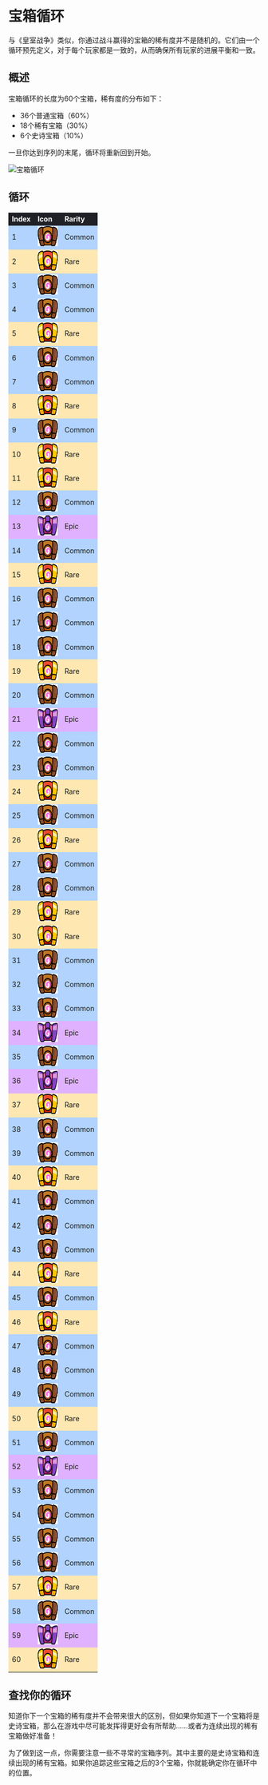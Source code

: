 # 宝箱循环

与《皇室战争》类似，你通过战斗赢得的宝箱的稀有度并不是随机的。它们由一个循环预先定义，对于每个玩家都是一致的，从而确保所有玩家的进展平衡和一致。

## 概述

宝箱循环的长度为60个宝箱，稀有度的分布如下：

- 36个普通宝箱（60%）
- 18个稀有宝箱（30%）
- 6个史诗宝箱（10%）

一旦你达到序列的末尾，循环将重新回到开始。

![宝箱循环](/assets/sb_chest_cycle_1.png)

## 循环



<style>
    .heatmapChestCycle {
        width: 100%;
        text-align: left;
    }
    .heatmapChestCycle th {
        word-wrap: break-word;
        text-align: left;
        color: white;
        background: #202127;
    }
    .heatmapChestCycle tr:nth-child(1) { background: rgba(0, 112, 255, 0.30); }
    .heatmapChestCycle tr:nth-child(2) { background: rgba(255, 179, 0, 0.30); }
    .heatmapChestCycle tr:nth-child(3) { background: rgba(0, 112, 255, 0.30); }
    .heatmapChestCycle tr:nth-child(4) { background: rgba(0, 112, 255, 0.30); }
    .heatmapChestCycle tr:nth-child(5) { background: rgba(255, 179, 0, 0.30); }
    .heatmapChestCycle tr:nth-child(6) { background: rgba(0, 112, 255, 0.30); }
    .heatmapChestCycle tr:nth-child(7) { background: rgba(0, 112, 255, 0.30); }
    .heatmapChestCycle tr:nth-child(8) { background: rgba(255, 179, 0, 0.30); }
    .heatmapChestCycle tr:nth-child(9) { background: rgba(0, 112, 255, 0.30); }
    .heatmapChestCycle tr:nth-child(10) { background: rgba(255, 179, 0, 0.30); }
    .heatmapChestCycle tr:nth-child(11) { background: rgba(255, 179, 0, 0.30); }
    .heatmapChestCycle tr:nth-child(12) { background: rgba(0, 112, 255, 0.30); }
    .heatmapChestCycle tr:nth-child(13) { background: rgba(156, 1, 255, 0.30); }
    .heatmapChestCycle tr:nth-child(14) { background: rgba(0, 112, 255, 0.30); }
    .heatmapChestCycle tr:nth-child(15) { background: rgba(255, 179, 0, 0.30); }
    .heatmapChestCycle tr:nth-child(16) { background: rgba(0, 112, 255, 0.30); }
    .heatmapChestCycle tr:nth-child(17) { background: rgba(0, 112, 255, 0.30); }
    .heatmapChestCycle tr:nth-child(18) { background: rgba(0, 112, 255, 0.30); }
    .heatmapChestCycle tr:nth-child(19) { background: rgba(255, 179, 0, 0.30); }
    .heatmapChestCycle tr:nth-child(20) { background: rgba(0, 112, 255, 0.30); }
    .heatmapChestCycle tr:nth-child(21) { background: rgba(156, 1, 255, 0.30); }
    .heatmapChestCycle tr:nth-child(22) { background: rgba(0, 112, 255, 0.30); }
    .heatmapChestCycle tr:nth-child(23) { background: rgba(0, 112, 255, 0.30); }
    .heatmapChestCycle tr:nth-child(24) { background: rgba(255, 179, 0, 0.30); }
    .heatmapChestCycle tr:nth-child(25) { background: rgba(0, 112, 255, 0.30); }
    .heatmapChestCycle tr:nth-child(26) { background: rgba(255, 179, 0, 0.30); }
    .heatmapChestCycle tr:nth-child(27) { background: rgba(0, 112, 255, 0.30); }
    .heatmapChestCycle tr:nth-child(28) { background: rgba(0, 112, 255, 0.30); }
    .heatmapChestCycle tr:nth-child(29) { background: rgba(255, 179, 0, 0.30); }
    .heatmapChestCycle tr:nth-child(30) { background: rgba(255, 179, 0, 0.30); }
    .heatmapChestCycle tr:nth-child(31) { background: rgba(0, 112, 255, 0.30); }
    .heatmapChestCycle tr:nth-child(32) { background: rgba(0, 112, 255, 0.30); }
    .heatmapChestCycle tr:nth-child(33) { background: rgba(0, 112, 255, 0.30); }
    .heatmapChestCycle tr:nth-child(34) { background: rgba(156, 1, 255, 0.30); }
    .heatmapChestCycle tr:nth-child(35) { background: rgba(0, 112, 255, 0.30); }
    .heatmapChestCycle tr:nth-child(36) { background: rgba(156, 1, 255, 0.30); }
    .heatmapChestCycle tr:nth-child(37) { background: rgba(255, 179, 0, 0.30); }
    .heatmapChestCycle tr:nth-child(38) { background: rgba(0, 112, 255, 0.30); }
    .heatmapChestCycle tr:nth-child(39) { background: rgba(0, 112, 255, 0.30); }
    .heatmapChestCycle tr:nth-child(40) { background: rgba(255, 179, 0, 0.30); }
    .heatmapChestCycle tr:nth-child(41) { background: rgba(0, 112, 255, 0.30); }
    .heatmapChestCycle tr:nth-child(42) { background: rgba(0, 112, 255, 0.30); }
    .heatmapChestCycle tr:nth-child(43) { background: rgba(0, 112, 255, 0.30); }
    .heatmapChestCycle tr:nth-child(44) { background: rgba(255, 179, 0, 0.30); }
    .heatmapChestCycle tr:nth-child(45) { background: rgba(0, 112, 255, 0.30); }
    .heatmapChestCycle tr:nth-child(46) { background: rgba(255, 179, 0, 0.30); }
    .heatmapChestCycle tr:nth-child(47) { background: rgba(0, 112, 255, 0.30); }
    .heatmapChestCycle tr:nth-child(48) { background: rgba(0, 112, 255, 0.30); }
    .heatmapChestCycle tr:nth-child(49) { background: rgba(0, 112, 255, 0.30); }
    .heatmapChestCycle tr:nth-child(50) { background: rgba(255, 179, 0, 0.30); }
    .heatmapChestCycle tr:nth-child(51) { background: rgba(0, 112, 255, 0.30); }
    .heatmapChestCycle tr:nth-child(52) { background: rgba(156, 1, 255, 0.30); }
    .heatmapChestCycle tr:nth-child(53) { background: rgba(0, 112, 255, 0.30); }
    .heatmapChestCycle tr:nth-child(54) { background: rgba(0, 112, 255, 0.30); }
    .heatmapChestCycle tr:nth-child(55) { background: rgba(0, 112, 255, 0.30); }
    .heatmapChestCycle tr:nth-child(56) { background: rgba(0, 112, 255, 0.30); }
    .heatmapChestCycle tr:nth-child(57) { background: rgba(255, 179, 0, 0.30); }
    .heatmapChestCycle tr:nth-child(58) { background: rgba(0, 112, 255, 0.30); }
    .heatmapChestCycle tr:nth-child(59) { background: rgba(156, 1, 255, 0.30); }
    .heatmapChestCycle tr:nth-child(60) { background: rgba(255, 179, 0, 0.30); }
</style>

<div class="heatmapChestCycle">

| Index | Icon | Rarity | 
| -- | -- | -- |
| 1 | <img src="../assets/chest_icon_common.png"  width="40" height="40" /> | Common |
| 2 | <img src="../assets/chest_icon_rare.png"  width="40" height="40" /> | Rare |
| 3 | <img src="../assets/chest_icon_common.png"  width="40" height="40" /> | Common |
| 4 | <img src="../assets/chest_icon_common.png"  width="40" height="40" /> | Common |
| 5 | <img src="../assets/chest_icon_rare.png"  width="40" height="40" /> | Rare |
| 6 | <img src="../assets/chest_icon_common.png"  width="40" height="40" /> | Common |
| 7 | <img src="../assets/chest_icon_common.png"  width="40" height="40" /> | Common |
| 8 | <img src="../assets/chest_icon_rare.png"  width="40" height="40" /> | Rare |
| 9 | <img src="../assets/chest_icon_common.png"  width="40" height="40" /> | Common |
| 10 | <img src="../assets/chest_icon_rare.png"  width="40" height="40" /> | Rare |
| 11 | <img src="../assets/chest_icon_rare.png"  width="40" height="40" /> | Rare |
| 12 | <img src="../assets/chest_icon_common.png"  width="40" height="40" /> | Common |
| 13 | <img src="../assets/chest_icon_epic.png"  width="40" height="40" /> | Epic |
| 14 | <img src="../assets/chest_icon_common.png"  width="40" height="40" /> | Common |
| 15 | <img src="../assets/chest_icon_rare.png"  width="40" height="40" /> | Rare |
| 16 | <img src="../assets/chest_icon_common.png"  width="40" height="40" /> | Common |
| 17 | <img src="../assets/chest_icon_common.png"  width="40" height="40" /> | Common |
| 18 | <img src="../assets/chest_icon_common.png"  width="40" height="40" /> | Common |
| 19 | <img src="../assets/chest_icon_rare.png"  width="40" height="40" /> | Rare |
| 20 | <img src="../assets/chest_icon_common.png"  width="40" height="40" /> | Common |
| 21 | <img src="../assets/chest_icon_epic.png"  width="40" height="40" /> | Epic |
| 22 | <img src="../assets/chest_icon_common.png"  width="40" height="40" /> | Common |
| 23 | <img src="../assets/chest_icon_common.png"  width="40" height="40" /> | Common |
| 24 | <img src="../assets/chest_icon_rare.png"  width="40" height="40" /> | Rare |
| 25 | <img src="../assets/chest_icon_common.png"  width="40" height="40" /> | Common |
| 26 | <img src="../assets/chest_icon_rare.png"  width="40" height="40" /> | Rare |
| 27 | <img src="../assets/chest_icon_common.png"  width="40" height="40" /> | Common |
| 28 | <img src="../assets/chest_icon_common.png"  width="40" height="40" /> | Common |
| 29 | <img src="../assets/chest_icon_rare.png"  width="40" height="40" /> | Rare |
| 30 | <img src="../assets/chest_icon_rare.png"  width="40" height="40" /> | Rare |
| 31 | <img src="../assets/chest_icon_common.png"  width="40" height="40" /> | Common |
| 32 | <img src="../assets/chest_icon_common.png"  width="40" height="40" /> | Common |
| 33 | <img src="../assets/chest_icon_common.png"  width="40" height="40" /> | Common |
| 34 | <img src="../assets/chest_icon_epic.png"  width="40" height="40" /> | Epic |
| 35 | <img src="../assets/chest_icon_common.png"  width="40" height="40" /> | Common |
| 36 | <img src="../assets/chest_icon_epic.png"  width="40" height="40" /> | Epic |
| 37 | <img src="../assets/chest_icon_rare.png"  width="40" height="40" /> | Rare |
| 38 | <img src="../assets/chest_icon_common.png"  width="40" height="40" /> | Common |
| 39 | <img src="../assets/chest_icon_common.png"  width="40" height="40" /> | Common |
| 40 | <img src="../assets/chest_icon_rare.png"  width="40" height="40" /> | Rare |
| 41 | <img src="../assets/chest_icon_common.png"  width="40" height="40" /> | Common |
| 42 | <img src="../assets/chest_icon_common.png"  width="40" height="40" /> | Common |
| 43 | <img src="../assets/chest_icon_common.png"  width="40" height="40" /> | Common |
| 44 | <img src="../assets/chest_icon_rare.png"  width="40" height="40" /> | Rare |
| 45 | <img src="../assets/chest_icon_common.png"  width="40" height="40" /> | Common |
| 46 | <img src="../assets/chest_icon_rare.png"  width="40" height="40" /> | Rare |
| 47 | <img src="../assets/chest_icon_common.png"  width="40" height="40" /> | Common |
| 48 | <img src="../assets/chest_icon_common.png"  width="40" height="40" /> | Common |
| 49 | <img src="../assets/chest_icon_common.png"  width="40" height="40" /> | Common |
| 50 | <img src="../assets/chest_icon_rare.png"  width="40" height="40" /> | Rare |
| 51 | <img src="../assets/chest_icon_common.png"  width="40" height="40" /> | Common |
| 52 | <img src="../assets/chest_icon_epic.png"  width="40" height="40" /> | Epic |
| 53 | <img src="../assets/chest_icon_common.png"  width="40" height="40" /> | Common |
| 54 | <img src="../assets/chest_icon_common.png"  width="40" height="40" /> | Common |
| 55 | <img src="../assets/chest_icon_common.png"  width="40" height="40" /> | Common |
| 56 | <img src="../assets/chest_icon_common.png"  width="40" height="40" /> | Common |
| 57 | <img src="../assets/chest_icon_rare.png"  width="40" height="40" /> | Rare |
| 58 | <img src="../assets/chest_icon_common.png"  width="40" height="40" /> | Common |
| 59 | <img src="../assets/chest_icon_epic.png"  width="40" height="40" /> | Epic |
| 60 | <img src="../assets/chest_icon_rare.png"  width="40" height="40" /> | Rare |

</div>


## 查找你的循环

知道你下一个宝箱的稀有度并不会带来很大的区别，但如果你知道下一个宝箱将是史诗宝箱，那么在游戏中尽可能发挥得更好会有所帮助……或者为连续出现的稀有宝箱做好准备！

为了做到这一点，你需要注意一些不寻常的宝箱序列。其中主要的是史诗宝箱和连续出现的稀有宝箱。如果你追踪这些宝箱之后的3个宝箱，你就能确定你在循环中的位置。